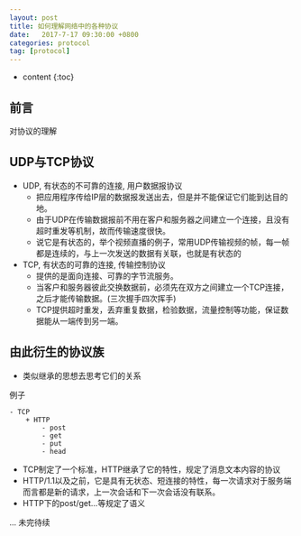 ```yaml
---
layout: post
title: 如何理解网络中的各种协议
date:   2017-7-17 09:30:00 +0800
categories: protocol 
tag: [protocol]
---
```


* content
{:toc}
 
## 前言

对协议的理解

## UDP与TCP协议

- UDP, 有状态的不可靠的连接, 用户数据报协议
    + 把应用程序传给IP层的数据报发送出去，但是并不能保证它们能到达目的地。
    + 由于UDP在传输数据报前不用在客户和服务器之间建立一个连接，且没有超时重发等机制，故而传输速度很快。
    + 说它是有状态的，举个视频直播的例子，常用UDP传输视频的帧，每一帧都是连续的，与上一次发送的数据有关联，也就是有状态的
- TCP, 有状态的可靠的连接, 传输控制协议
    + 提供的是面向连接、可靠的字节流服务。
    + 当客户和服务器彼此交换数据前，必须先在双方之间建立一个TCP连接，之后才能传输数据。(三次握手四次挥手)
    + TCP提供超时重发，丢弃重复数据，检验数据，流量控制等功能，保证数据能从一端传到另一端。


## 由此衍生的协议族

- 类似继承的思想去思考它们的关系

例子

```
- TCP
    + HTTP
        - post
        - get
        - put
        - head
```

- TCP制定了一个标准，HTTP继承了它的特性，规定了消息文本内容的协议
- HTTP/1.1以及之前，它是具有无状态、短连接的特性，每一次请求对于服务端而言都是新的请求，上一次会话和下一次会话没有联系。
- HTTP下的post/get...等规定了语义

... 未完待续
